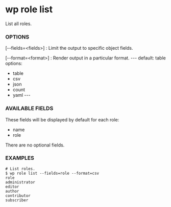 # wp role list

List all roles.

### OPTIONS

[\--fields=&lt;fields&gt;]
: Limit the output to specific object fields.

[\--format=&lt;format&gt;]
: Render output in a particular format.
\---
default: table
options:
  - table
  - csv
  - json
  - count
  - yaml
\---

### AVAILABLE FIELDS

These fields will be displayed by default for each role:

* name
* role

There are no optional fields.

### EXAMPLES

    # List roles.
    $ wp role list --fields=role --format=csv
    role
    administrator
    editor
    author
    contributor
    subscriber


